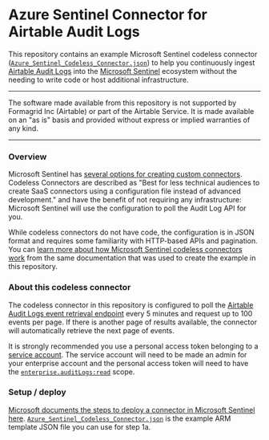 # Azure Sentinel Connector for Airtable Audit Logs

This repository contains an example Microsoft Sentinel codeless connector ([`Azure_Sentinel_Codeless_Connector.json`](./Azure_Sentinel_Codeless_Connector.json)) to help you continuously ingest [Airtable Audit Logs](https://airtable.com/developers/web/api/audit-logs-overview) into the [Microsoft Sentinel](https://azure.microsoft.com/en-us/products/microsoft-sentinel/) ecosystem without the needing to write code or host additional infrastructure.

---

The software made available from this repository is not supported by Formagrid Inc (Airtable) or part of the Airtable Service. It is made available on an "as is" basis and provided without express or implied warranties of any kind.

---

### Overview

Microsoft Sentinel has [several options for creating custom connectors](https://learn.microsoft.com/en-us/azure/sentinel/create-custom-connector). Codeless Connectors are described as "Best for less technical audiences to create SaaS connectors using a configuration file instead of advanced development." and have the benefit of not requiring any infrastructure: Microsoft Sentinel will use the configuration to poll the Audit Log API for you.

While codeless connectors do not have code, the configuration is in JSON format and requires some familiarity with HTTP-based APIs and pagination. You can [learn more about how Microsoft Sentinel codeless connectors work](https://learn.microsoft.com/en-us/azure/sentinel/create-codeless-connector) from the same documentation that was used to create the example in this repository.

### About this codeless connector

The codeless connector in this repository is configured to poll the [Airtable Audit Logs event retrieval endpoint](https://airtable.com/developers/web/api/audit-log-events) every 5 minutes and request up to 100 events per page. If there is another page of results available, the connector will automatically retrieve the next page of events.

It is strongly recommended you use a personal access token belonging to a [service account](https://support.airtable.com/docs/en/service-accounts-overview). The service account will need to be made an admin for your enterprise account and the personal access token will need to have the [`enterprise.auditLogs:read`](https://airtable.com/developers/web/api/scopes#enterprise-audit-logs-read) scope.

### Setup / deploy

[Microsoft documents the steps to deploy a connector in Microsoft Sentinel here](https://learn.microsoft.com/en-us/azure/sentinel/create-codeless-connector?tabs=deploy-via-arm-template%2Cconnect-via-the-azure-portal#deploy-your-connector-in-microsoft-sentinel-and-start-ingesting-data). [`Azure_Sentinel_Codeless_Connector.json`](./Azure_Sentinel_Codeless_Connector.json) is the example ARM template JSON file you can use for step 1a.
